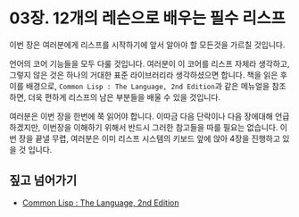 # 03장. 12개의 레슨으로 배우는 필수 리스프


 이번 장은 여러분에게 리스프를 시작하기에 앞서 알아야 할 모든것을 가르칠 것입니다.
 
  언어의 코어 기능들을 모두 다룰 것입니다. 여러분이 이 코어를 리스프 자체라 생각하고, 그렇지 않은 것은 하나의 거대한 표준 라이브러리라 생각하셨으면 합니다. 책을 읽은 후 이를 배경으로, `Common Lisp : The Language, 2nd Edition`과 같은 메뉴얼을 참조하면, 더욱 편하게 리스프의 남은 부분들을 배울 수 있을 것입니다.

 여러분은 이번 장을 한번에 쭉 읽어야 합니다. 이따금 다음 단락이나 다음 장에대해 언급하겠지만, 이번장을 이해하기 위해서 반드시 그러한 참고들을 따를 필요는 없습니다. 이번 장을 끝낼 무렵, 여러분은 이미 리스프 시스템의 키보드 앞에 앉아 4장을 진행하고 있을 것 입니다.

## 짚고 넘어가기

- [Common Lisp : The Language, 2nd Edition](https://www.cs.cmu.edu/Groups/AI/html/cltl/cltl2.html)